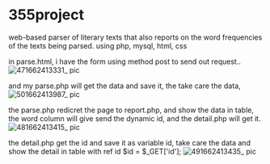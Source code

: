 # 355project
web-based parser of literary texts that also reports on the word frequencies of the texts being parsed. using php, mysql, html, css

in parse.html, i have the form using method post to send out request..
![471662413331_ pic](https://user-images.githubusercontent.com/71049920/188514369-95c9e5d6-823a-440f-b9cd-d46f096b2edd.jpg)

and my parse.php will get the data and save it, the take care the data, 
![501662413987_ pic](https://user-images.githubusercontent.com/71049920/188514587-85319b00-2b7a-4352-b5a6-01619f4d1608.jpg)

the parse.php redicret the page to report.php, and show the data in table, the word column will give send the dynamic id, and the 
detail.php will get it.
![481662413415_ pic](https://user-images.githubusercontent.com/71049920/188514385-3d067c1a-1540-413b-a341-78c943197832.jpg)

the detail.php get the id and save it as variable id, take care the data and show the detail in table with ref id
 $id = $_GET['id'];
![491662413435_ pic](https://user-images.githubusercontent.com/71049920/188514390-27b87b3d-2a11-44af-aadd-10f292a21fd4.jpg)
